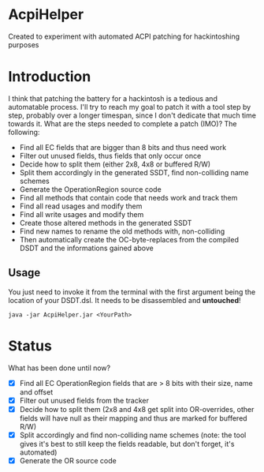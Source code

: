# AcpiHelper
Created to experiment with automated ACPI patching for hackintoshing purposes

# Introduction
I think that patching the battery for a hackintosh is a tedious and automatable process. I'll try to reach my goal to patch it with a tool step by step, probably over a longer timespan, since I don't dedicate that much time towards it. What are the steps needed to complete a patch (IMO)? The following:

* Find all EC fields that are bigger than 8 bits and thus need work
* Filter out unused fields, thus fields that only occur once
* Decide how to split them (either 2x8, 4x8 or buffered R/W)
* Split them accordingly in the generated SSDT, find non-colliding name schemes
* Generate the OperationRegion source code
* Find all methods that contain code that needs work and track them
* Find all read usages and modify them
* Find all write usages and modify them
* Create those altered methods in the generated SSDT
* Find new names to rename the old methods with, non-colliding
* Then automatically create the OC-byte-replaces from the compiled DSDT and the informations gained above

## Usage
You just need to invoke it from the terminal with the first argument being the location of your DSDT.dsl. It needs to be disassembled and **untouched**!
```
java -jar AcpiHelper.jar <YourPath>
```

# Status
What has been done until now?

- [x] Find all EC OperationRegion fields that are > 8 bits with their size, name and offset
- [x] Filter out unused fields from the tracker
- [x] Decide how to split them (2x8 and 4x8 get split into OR-overrides, other fields will have null as their mapping and thus are marked for buffered R/W)
- [x] Split accordingly and find non-colliding name schemes (note: the tool gives it's best to still keep the fields readable, but don't forget, it's automated)
- [x] Generate the OR source code

